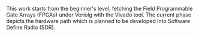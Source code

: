 This work starts from the beginner's level, fetching the Field Programmable Gate Arrays (FPGAs) under Veriolg with the Vivado tool. 
The current phase depicts the hardware path which is planned to be developed into Software Define Radio (SDR).
